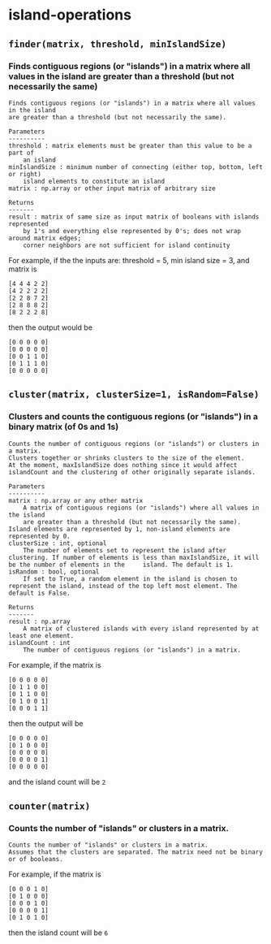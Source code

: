 # island-operations
## `finder(matrix, threshold, minIslandSize)`
### Finds contiguous regions (or "islands") in a matrix where all values in the island are greater than a threshold (but not necessarily the same)

```
Finds contiguous regions (or "islands") in a matrix where all values in the island 
are greater than a threshold (but not necessarily the same).

Parameters
----------
threshold : matrix elements must be greater than this value to be a part of
    an island
minIslandSize : minimum number of connecting (either top, bottom, left or right)
    island elements to constitute an island
matrix : np.array or other input matrix of arbitrary size

Returns
-------
result : matrix of same size as input matrix of booleans with islands represented
    by 1's and everything else represented by 0's; does not wrap around matrix edges;
    corner neighbors are not sufficient for island continuity
```

For example, if the the inputs 
are: threshold = 5, min island size = 3, and matrix is

```
[4 4 4 2 2]
[4 2 2 2 2]
[2 2 8 7 2]
[2 8 8 8 2]
[8 2 2 2 8]
```

then the output would be

```
[0 0 0 0 0]
[0 0 0 0 0]
[0 0 1 1 0]
[0 1 1 1 0]
[0 0 0 0 0]
```

## `cluster(matrix, clusterSize=1, isRandom=False)`
### Clusters and counts the contiguous regions (or "islands") in a binary matrix (of 0s and 1s)

```
Counts the number of contiguous regions (or "islands") or clusters in a matrix.
Clusters together or shrinks clusters to the size of the element.
At the moment, maxIslandSize does nothing since it would affect islandCount and the clustering of other originally separate islands.

Parameters
----------
matrix : np.array or any other matrix
    A matrix of contiguous regions (or "islands") where all values in the island 
    are greater than a threshold (but not necessarily the same). Island elements are represented by 1, non-island elements are represented by 0.
clusterSize : int, optional
    The number of elements set to represent the island after clustering. If number of elements is less than maxIslandSize, it will be the number of elements in the     island. The default is 1.
isRandom : bool, optional
    If set to True, a random element in the island is chosen to represent the island, instead of the top left most element. The default is False.

Returns
-------
result : np.array
    A matrix of clustered islands with every island represented by at least one element.
islandCount : int
    The number of contiguous regions (or "islands") in a matrix.
```

For example, if the matrix is

```
[0 0 0 0 0]
[0 1 1 0 0]
[0 1 1 0 0]
[0 1 0 0 1]
[0 0 0 1 1]
```

then the output will be

```
[0 0 0 0 0]
[0 1 0 0 0]
[0 0 0 0 0]
[0 0 0 0 1]
[0 0 0 0 0]
```

and the island count will be `2`


## `counter(matrix)`
### Counts the number of "islands" or clusters in a matrix.

```
Counts the number of "islands" or clusters in a matrix.
Assumes that the clusters are separated. The matrix need not be binary or of booleans.
```

For example, if the matrix is

```
[0 0 0 1 0]
[0 1 0 0 0]
[0 0 0 1 0]
[0 0 0 0 1]
[0 1 0 1 0]
```

then the island count will be `6`
